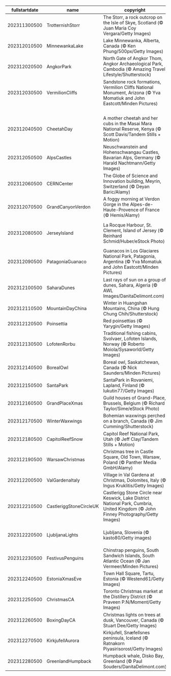 |fullstartdate|name|copyright|title|image|
|--|--|--|--|--|
202311300500|TrotternishStorr|The Storr, a rock outcrop on the Isle of Skye, Scotland (© Juan Maria Coy Vergara/Getty Images)|The Old Man on his watch|![](/en-CA/2023/12/202311300500TrotternishStorr.jpg)|
202312010500|MinnewankaLake|Lake Minnewanka, Alberta, Canada (© Ken Phung/500px/Getty Images)|Starlight, shining bright|![](/en-CA/2023/12/202312010500MinnewankaLake.jpg)|
202312020500|AngkorPark|North Gate of Angkor Thom, Angkor Archaeological Park, Cambodia (© Amazing Travel Lifestyle/Shutterstock)|A city within a city|![](/en-CA/2023/12/202312020500AngkorPark.jpg)|
202312030500|VermilionCliffs|Sandstone rock formations, Vermilion Cliffs National Monument, Arizona (© Yva Momatiuk and John Eastcott/Minden Pictures)|Sculpted by time|![](/en-CA/2023/12/202312030500VermilionCliffs.jpg)|
||||![](/en-CA/2023/12/.jpg)|
202312040500|CheetahDay|A mother cheetah and her cubs in the Masai Mara National Reserve, Kenya (© Scott Davis/Tandem Stills + Motion)|Masters of agility and cuteness|![](/en-CA/2023/12/202312040500CheetahDay.jpg)|
202312050500|AlpsCastles|Neuschwanstein and Hohenschwangau Castles, Bavarian Alps, Germany (© Harald Nachtmann/Getty Images)|Straight out of a fairytale|![](/en-CA/2023/12/202312050500AlpsCastles.jpg)|
202312060500|CERNCenter|The Globe of Science and Innovation building, Meyrin, Switzerland (© Deyan Baric/Alamy)|A global code for the future|![](/en-CA/2023/12/202312060500CERNCenter.jpg)|
202312070500|GrandCanyonVerdon|A foggy morning at Verdon Gorge in the Alpes-de-Haute-Provence of France (© Hemis/Alamy)|Don't let the clouds fool you!|![](/en-CA/2023/12/202312070500GrandCanyonVerdon.jpg)|
202312080500|JerseyIsland|La Rocque Harbour, St. Clement, Island of Jersey (© Reinhard Schmid/Huber/eStock Photo)|Not that Jersey Shore Not that Jersey Shore|![](/en-CA/2023/12/202312080500JerseyIsland.jpg)|
202312090500|PatagoniaGuanaco|Guanacos in Los Glaciares National Park, Patagonia, Argentina (© Yva Momatiuk and John Eastcott/Minden Pictures)|Llamas on the loose|![](/en-CA/2023/12/202312090500PatagoniaGuanaco.jpg)|
202312100500|SaharaDunes|Last rays of sun on a group of dunes, Sahara, Algeria (© AWL Images/DanitaDelimont.com)|Each day a different dune|![](/en-CA/2023/12/202312100500SaharaDunes.jpg)|
202312110500|MountainDayChina|Winter in Huangshan Mountains, China (© Hung Chung Chih/Shutterstock)|Care for a peak?|![](/en-CA/2023/12/202312110500MountainDayChina.jpg)|
202312120500|Poinsettia|Red poinsettias (© Yarygin/Getty Images)|Paint your world red|![](/en-CA/2023/12/202312120500Poinsettia.jpg)|
202312130500|LofotenRorbu|Traditional fishing cabins, Svolvaer, Lofoten Islands, Norway (© Roberto Moiola/Sysaworld/Getty Images)|Life in a hut-shell|![](/en-CA/2023/12/202312130500LofotenRorbu.jpg)|
202312140500|BorealOwl|Boreal owl, Saskatchewan, Canada (© Nick Saunders/Minden Pictures)|Owl in one|![](/en-CA/2023/12/202312140500BorealOwl.jpg)|
202312150500|SantaPark|SantaPark in Rovaniemi, Lapland, Finland (© lukutin77/Getty Images)|Santa's playground|![](/en-CA/2023/12/202312150500SantaPark.jpg)|
202312160500|GrandPlaceXmas|Guild houses of Grand-Place, Brussels, Belgium (© Richard Taylor/Sime/eStock Photo)|A cheerful case of the blues|![](/en-CA/2023/12/202312160500GrandPlaceXmas.jpg)|
202312170500|WinterWaxwings|Bohemian waxwings perched on a branch, Canada (© Jim Cumming/Shutterstock)|Feathered fashionistas|![](/en-CA/2023/12/202312170500WinterWaxwings.jpg)|
202312180500|CapitolReefSnow|Capitol Reef National Park, Utah (© Jeff Clay/Tandem Stills + Motion)|Snow, snow on the range|![](/en-CA/2023/12/202312180500CapitolReefSnow.jpg)|
202312190500|WarsawChristmas|Christmas tree in Castle Square, Old Town, Warsaw, Poland (© Panther Media GmbH/Alamy)|Santa's Polish rest stop|![](/en-CA/2023/12/202312190500WarsawChristmas.jpg)|
202312200500|ValGardenaItaly|Village in Val Gardena at Christmas, Dolomites, Italy (© Ingus Kruklitis/Getty Images)|Lights of the Dolomites|![](/en-CA/2023/12/202312200500ValGardenaItaly.jpg)|
202312210500|CastleriggStoneCircleUK|Castlerigg Stone Circle near Keswick, Lake District National Park, Cumbria, United Kingdom (© John Finney Photography/Getty Images)|Bring on the light|![](/en-CA/2023/12/202312210500CastleriggStoneCircleUK.jpg)|
202312220500|LjubljanaLights|Ljubljana, Slovenia (© kasto80/Getty images)|Holiday cheer, Slovenian style|![](/en-CA/2023/12/202312220500LjubljanaLights.jpg)|
202312230500|FestivusPenguins|Chinstrap penguins, South Sandwich Islands, South Atlantic Ocean (© Jan Vermeer/Minden Pictures)|They've got some things to say|![](/en-CA/2023/12/202312230500FestivusPenguins.jpg)|
202312240500|EstoniaXmasEve|Town Hall Square, Tartu, Estonia (© Westend61/Getty Images)|How lovely are your branches|![](/en-CA/2023/12/202312240500EstoniaXmasEve.jpg)|
202312250500|ChristmasCA|Toronto Christmas market at the Distillery District (© Praveen P.N/Moment/Getty Images)|Merry Christmas!|![](/en-CA/2023/12/202312250500ChristmasCA.jpg)|
202312260500|BoxingDayCA|Christmas lights on trees at dusk, Vancouver, Canada (© Stuart Dee/Getty Images)|Happy Boxing Day!|![](/en-CA/2023/12/202312260500BoxingDayCA.jpg)|
202312270500|KirkjufellAurora|Kirkjufell, Snæfellsnes peninsula, Iceland (© Ratnakorn Piyasirisorost/Getty Images)|The land of ice and fire|![](/en-CA/2023/12/202312270500KirkjufellAurora.jpg)|
202312280500|GreenlandHumpback|Humpback whale, Disko Bay, Greenland (© Paul Souders/DanitaDelimont.com)|Whale hello there|![](/en-CA/2023/12/202312280500GreenlandHumpback.jpg)|
